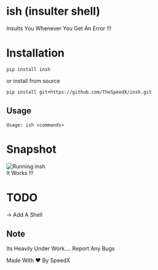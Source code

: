 ish  (insulter shell)
=========

Insults You Whenever You Get An Error !!!

Installation
=========

`pip install insh`

or install from source

`pip install git+https://github.com/TheSpeedX/insh.git`

## Usage

```
Usage: ish <commands>

```
Snapshot
===========
<img src="https://raw.githubusercontent.com/TheSpeedX/insulter/master/test.png" alt="Running insh"><br>
It Works !!!

TODO
=========

-> Add A Shell


Note
----

Its Heavily Under Work.... Report Any Bugs

Made With ♥ By SpeedX
